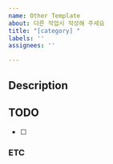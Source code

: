 ```yaml
---
name: Other Template
about: 다른 작업시 작성해 주세요
title: "[category] "
labels: ''
assignees: ''

---
```


<!--
이슈 제목 양식
[Category] Issue Title

## Category Naming 
```
- Docs: 문서 수정
- Refactor: 코드 리팩토링
- Design: 디자인 관련 수정사항
- Test: 테스트 코드, 리팩토링 테스트 코드 추가
- Chore: 빌드 업무 수정, 패키지 매니저 수정, 잡일
```
-->

## Description
<!-- 해당 작업에 대해 간단히 설명해 주세요 -->

## TODO
<!-- 할 일 목록을 작성해 주세요 -->

- [ ] 

### ETC <!-- (Optional) -->
<!-- 기타 참고사항을 작성해 주세요 -->
